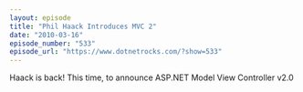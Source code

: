 ```yaml
---
layout: episode
title: "Phil Haack Introduces MVC 2"
date: "2010-03-16"
episode_number: "533"
episode_url: "https://www.dotnetrocks.com/?show=533"
---
```


Haack is back! This time, to announce ASP.NET Model View Controller v2.0
